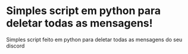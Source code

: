 # Simples script em python para deletar todas as mensagens!
Simples script feito em python para deletar todas as mensagens do seu discord

